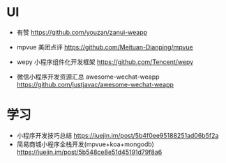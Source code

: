 # UI

- 有赞 <https://github.com/youzan/zanui-weapp>
- mpvue 美团点评 <https://github.com/Meituan-Dianping/mpvue>
- wepy 小程序组件化开发框架  https://github.com/Tencent/wepy

- 微信小程序开发资源汇总 awesome-wechat-weapp https://github.com/justjavac/awesome-wechat-weapp

# 学习

- 小程序开发技巧总结 https://juejin.im/post/5b4f0ee95188251ad06b5f2a
- 简易商城小程序全栈开发(mpvue+koa+mongodb) https://juejin.im/post/5b548ce8e51d45191d79f8a6